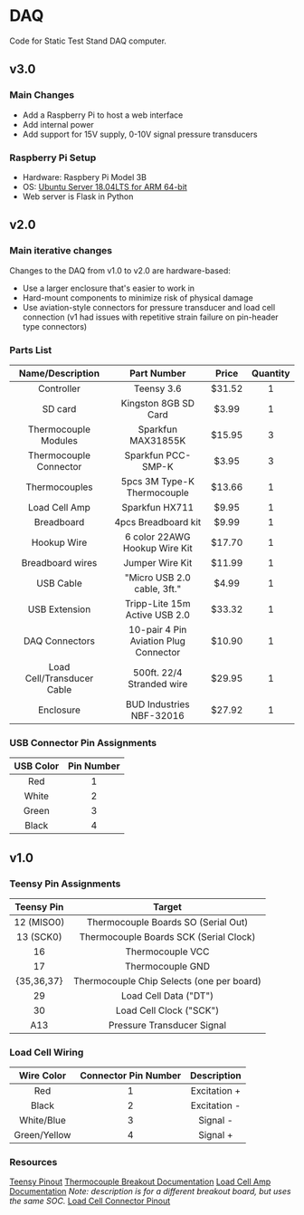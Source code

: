# DAQ

Code for Static Test Stand DAQ computer.

## v3.0

### Main Changes

- Add a Raspberry Pi to host a web interface
- Add internal power
- Add support for 15V supply, 0-10V signal pressure transducers

### Raspberry Pi Setup

- Hardware: Raspbery Pi Model 3B
- OS: [Ubuntu Server 18.04LTS for ARM 64-bit](https://ubuntu.com/download/raspberry-pi)
- Web server is Flask in Python

## v2.0

### Main iterative changes

Changes to the DAQ from v1.0 to v2.0 are hardware-based:

- Use a larger enclosure that's easier to work in
- Hard-mount components to minimize risk of physical damage
- Use aviation-style connectors for pressure transducer and load cell connection (v1 had issues with repetitive strain failure on pin-header type connectors)

### Parts List

|      Name/Description      |              Part Number              | Price  | Quantity |
| :------------------------: | :-----------------------------------: | :----: | :------: |
|         Controller         |              Teensy 3.6               | $31.52 |    1     |
|          SD card           |         Kingston 8GB SD Card          | $3.99  |    1     |
|    Thermocouple Modules    |          Sparkfun MAX31855K           | $15.95 |    3     |
|   Thermocouple Connector   |          Sparkfun PCC-SMP-K           | $3.95  |    3     |
|       Thermocouples        |      5pcs 3M Type-K Thermocouple      | $13.66 |    1     |
|       Load Cell Amp        |            Sparkfun HX711             | $9.95  |    1     |
|         Breadboard         |          4pcs Breadboard kit          | $9.99  |    1     |
|        Hookup Wire         |     6 color 22AWG Hookup Wire Kit     | $17.70 |    1     |
|      Breadboard wires      |            Jumper Wire Kit            | $11.99 |    1     |
|         USB Cable          |      "Micro USB 2.0 cable, 3ft."      | $4.99  |    1     |
|       USB Extension        |     Tripp-Lite 15m Active USB 2.0     | $33.32 |    1     |
|       DAQ Connectors       | 10-pair 4 Pin Aviation Plug Connector | $10.90 |    1     |
| Load Cell/Transducer Cable |       500ft. 22/4 Stranded wire       | $29.95 |    1     |
|         Enclosure          |       BUD Industries NBF-32016        | $27.92 |    1     |

### USB Connector Pin Assignments

| USB Color | Pin Number |
| :-------: | :--------: |
|    Red    |     1      |
|   White   |     2      |
|   Green   |     3      |
|   Black   |     4      |


## v1.0

### Teensy Pin Assignments

| Teensy Pin |                  Target                   |
| :--------: | :---------------------------------------: |
| 12 (MISO0) |    Thermocouple Boards SO (Serial Out)    |
| 13 (SCK0)  |  Thermocouple Boards SCK (Serial Clock)   |
|     16     |             Thermocouple VCC              |
|     17     |             Thermocouple GND              |
| {35,36,37} | Thermocouple Chip Selects (one per board) |
|     29     |           Load Cell Data ("DT")           |
|     30     |          Load Cell Clock ("SCK")          |
|    A13     |        Pressure Transducer Signal         |

### Load Cell Wiring

|  Wire Color  | Connector Pin Number | Description  |
| :----------: | :------------------: | :----------: |
|     Red      |          1           | Excitation + |
|    Black     |          2           | Excitation - |
|  White/Blue  |          3           |   Signal -   |
| Green/Yellow |          4           |   Signal +   |

### Resources

[Teensy Pinout](https://www.pjrc.com/teensy/card9a_rev1.pdf)
[Thermocouple Breakout Documentation](https://learn.sparkfun.com/tutorials/max31855k-thermocouple-breakout-hookup-guideZ)
[Load Cell Amp Documentation](https://learn.sparkfun.com/tutorials/load-cell-amplifier-hx711-breakout-hookup-guide/all) *Note: description is for a different breakout board, but uses the same SOC.*
[Load Cell Connector Pinout](https://ptglobal-cdn.s3.ap-southeast-2.amazonaws.com/file_asset_store/fileasset/300/file/39e91befa7.pdf?X-Amz-Algorithm=AWS4-HMAC-SHA256&X-Amz-Credential=AKIAJEAX2FF3ZMX66G3Q%2F20200131%2Fap-southeast-2%2Fs3%2Faws4_request&X-Amz-Date=20200131T051506Z&X-Amz-Expires=900&X-Amz-SignedHeaders=host&X-Amz-Signature=243de9526c2ff692fd20c8bb86888d24aea5ec9f95a52d6aeea2c118842127e3)